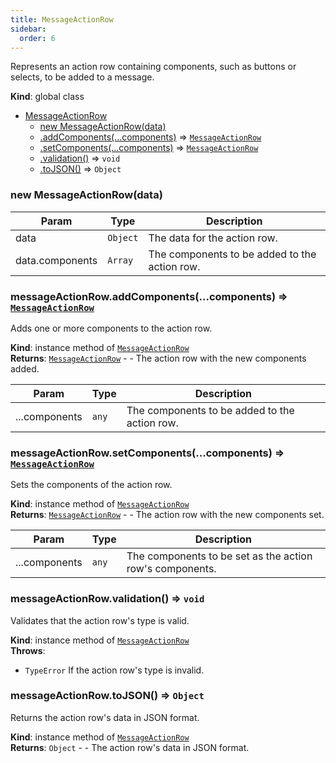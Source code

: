 ```yaml
---
title: MessageActionRow
sidebar:
  order: 6
---
```


Represents an action row containing components, such as buttons or selects, to be added to a message.

**Kind**: global class

- [MessageActionRow](#MessageActionRow)
  - [new MessageActionRow(data)](#new_MessageActionRow_new)
  - [.addComponents(...components)](#MessageActionRow+addComponents) ⇒ [<code>MessageActionRow</code>](#MessageActionRow)
  - [.setComponents(...components)](#MessageActionRow+setComponents) ⇒ [<code>MessageActionRow</code>](#MessageActionRow)
  - [.validation()](#MessageActionRow+validation) ⇒ <code>void</code>
  - [.toJSON()](#MessageActionRow+toJSON) ⇒ <code>Object</code>

<a name="new_MessageActionRow_new"></a>

### new MessageActionRow(data)

| Param           | Type                | Description                                   |
| --------------- | ------------------- | --------------------------------------------- |
| data            | <code>Object</code> | The data for the action row.                  |
| data.components | <code>Array</code>  | The components to be added to the action row. |

<a name="MessageActionRow+addComponents"></a>

### messageActionRow.addComponents(...components) ⇒ [<code>MessageActionRow</code>](#MessageActionRow)

Adds one or more components to the action row.

**Kind**: instance method of [<code>MessageActionRow</code>](#MessageActionRow)  
**Returns**: [<code>MessageActionRow</code>](#MessageActionRow) - - The action row with the new components added.

| Param         | Type             | Description                                   |
| ------------- | ---------------- | --------------------------------------------- |
| ...components | <code>any</code> | The components to be added to the action row. |

<a name="MessageActionRow+setComponents"></a>

### messageActionRow.setComponents(...components) ⇒ [<code>MessageActionRow</code>](#MessageActionRow)

Sets the components of the action row.

**Kind**: instance method of [<code>MessageActionRow</code>](#MessageActionRow)  
**Returns**: [<code>MessageActionRow</code>](#MessageActionRow) - - The action row with the new components set.

| Param         | Type             | Description                                              |
| ------------- | ---------------- | -------------------------------------------------------- |
| ...components | <code>any</code> | The components to be set as the action row's components. |

<a name="MessageActionRow+validation"></a>

### messageActionRow.validation() ⇒ <code>void</code>

Validates that the action row's type is valid.

**Kind**: instance method of [<code>MessageActionRow</code>](#MessageActionRow)  
**Throws**:

- <code>TypeError</code> If the action row's type is invalid.

<a name="MessageActionRow+toJSON"></a>

### messageActionRow.toJSON() ⇒ <code>Object</code>

Returns the action row's data in JSON format.

**Kind**: instance method of [<code>MessageActionRow</code>](#MessageActionRow)  
**Returns**: <code>Object</code> - - The action row's data in JSON format.
